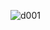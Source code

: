 ![d001](https://user-images.githubusercontent.com/87142746/130119524-7353d7bd-00f9-4bf5-b478-fa71c87eb60f.png)
